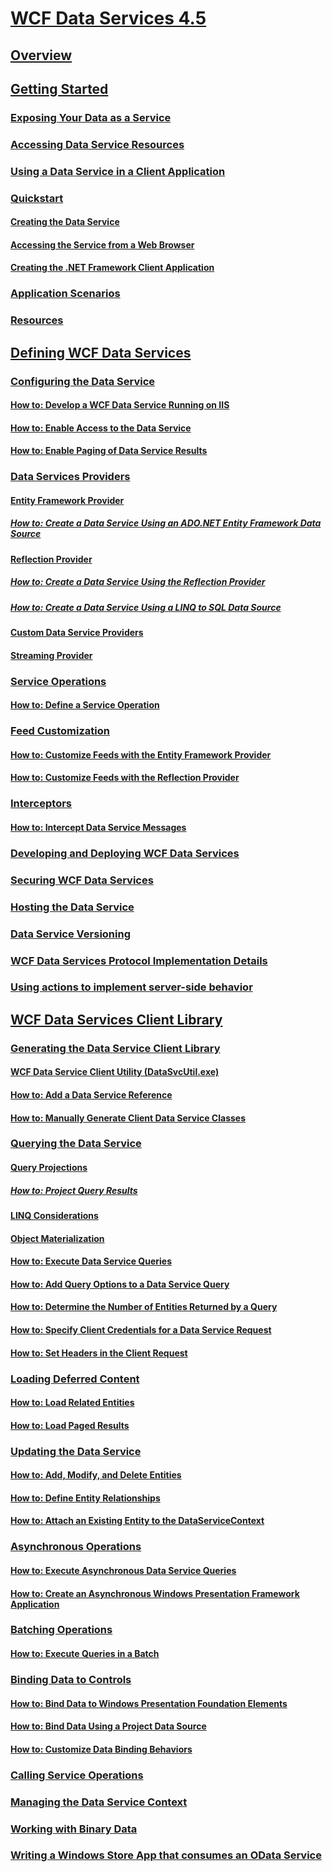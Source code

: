# [WCF Data Services 4.5](index.md)
## [Overview](wcf-data-services-overview.md)
## [Getting Started](getting-started-with-wcf-data-services.md)
### [Exposing Your Data as a Service](exposing-your-data-as-a-service-wcf-data-services.md)
### [Accessing Data Service Resources](accessing-data-service-resources-wcf-data-services.md)
### [Using a Data Service in a Client Application](using-a-data-service-in-a-client-application-wcf-data-services.md)
### [Quickstart](quickstart-wcf-data-services.md)
#### [Creating the Data Service](creating-the-data-service.md)
#### [Accessing the Service from a Web Browser](accessing-the-service-from-a-web-browser-wcf-data-services-quickstart.md)
#### [Creating the .NET Framework Client Application](creating-the-dotnet-client-application-wcf-data-services-quickstart.md)
### [Application Scenarios](application-scenarios-wcf-data-services.md)
### [Resources](wcf-data-services-resources.md)
## [Defining WCF Data Services](defining-wcf-data-services.md)
### [Configuring the Data Service](configuring-the-data-service-wcf-data-services.md)
#### [How to: Develop a WCF Data Service Running on IIS](how-to-develop-a-wcf-data-service-running-on-iis.md)
#### [How to: Enable Access to the Data Service](how-to-enable-access-to-the-data-service-wcf-data-services.md)
#### [How to: Enable Paging of Data Service Results](how-to-enable-paging-of-data-service-results-wcf-data-services.md)
### [Data Services Providers](data-services-providers-wcf-data-services.md)
#### [Entity Framework Provider](entity-framework-provider-wcf-data-services.md)
##### [How to: Create a Data Service Using an ADO.NET Entity Framework Data Source](create-a-data-service-using-an-adonet-ef-data-wcf.md)
#### [Reflection Provider](reflection-provider-wcf-data-services.md)
##### [How to: Create a Data Service Using the Reflection Provider](create-a-data-service-using-rp-wcf-data-services.md)
##### [How to: Create a Data Service Using a LINQ to SQL Data Source](create-a-data-service-using-linq-to-sql-wcf.md)
#### [Custom Data Service Providers](custom-data-service-providers-wcf-data-services.md)
#### [Streaming Provider](streaming-provider-wcf-data-services.md)
### [Service Operations](service-operations-wcf-data-services.md)
#### [How to: Define a Service Operation](how-to-define-a-service-operation-wcf-data-services.md)
### [Feed Customization](feed-customization-wcf-data-services.md)
#### [How to: Customize Feeds with the Entity Framework Provider](how-to-customize-feeds-with-ef-provider-wcf-data-services.md)
#### [How to: Customize Feeds with the Reflection Provider](how-to-customize-feeds-with-the-reflection-provider-wcf-data-services.md)
### [Interceptors](interceptors-wcf-data-services.md)
#### [How to: Intercept Data Service Messages](how-to-intercept-data-service-messages-wcf-data-services.md)
### [Developing and Deploying WCF Data Services](developing-and-deploying-wcf-data-services.md)
### [Securing WCF Data Services](securing-wcf-data-services.md)
### [Hosting the Data Service](hosting-the-data-service-wcf-data-services.md)
### [Data Service Versioning](data-service-versioning-wcf-data-services.md)
### [WCF Data Services Protocol Implementation Details](wcf-data-services-protocol-implementation-details.md)
### [Using actions to implement server-side behavior](using-actions-to-implement-server-side-behavior.md)
## [WCF Data Services Client Library](wcf-data-services-client-library.md)
### [Generating the Data Service Client Library](generating-the-data-service-client-library-wcf-data-services.md)
#### [WCF Data Service Client Utility (DataSvcUtil.exe)](wcf-data-service-client-utility-datasvcutil-exe.md)
#### [How to: Add a Data Service Reference](how-to-add-a-data-service-reference-wcf-data-services.md)
#### [How to: Manually Generate Client Data Service Classes](how-to-manually-generate-client-data-service-classes-wcf-data-services.md)
### [Querying the Data Service](querying-the-data-service-wcf-data-services.md)
#### [Query Projections](query-projections-wcf-data-services.md)
##### [How to: Project Query Results](how-to-project-query-results-wcf-data-services.md)
#### [LINQ Considerations](linq-considerations-wcf-data-services.md)
#### [Object Materialization](object-materialization-wcf-data-services.md)
#### [How to: Execute Data Service Queries](how-to-execute-data-service-queries-wcf-data-services.md)
#### [How to: Add Query Options to a Data Service Query](how-to-add-query-options-to-a-data-service-query-wcf-data-services.md)
#### [How to: Determine the Number of Entities Returned by a Query](number-of-entities-returned-by-a-query-wcf.md)
#### [How to: Specify Client Credentials for a Data Service Request](specify-client-creds-for-a-data-service-request-wcf.md)
#### [How to: Set Headers in the Client Request](how-to-set-headers-in-the-client-request-wcf-data-services.md)
### [Loading Deferred Content](loading-deferred-content-wcf-data-services.md)
#### [How to: Load Related Entities](how-to-load-related-entities-wcf-data-services.md)
#### [How to: Load Paged Results](how-to-load-paged-results-wcf-data-services.md)
### [Updating the Data Service](updating-the-data-service-wcf-data-services.md)
#### [How to: Add, Modify, and Delete Entities](how-to-add-modify-and-delete-entities-wcf-data-services.md)
#### [How to: Define Entity Relationships](how-to-define-entity-relationships-wcf-data-services.md)
#### [How to: Attach an Existing Entity to the DataServiceContext](attach-an-existing-entity-to-dc-wcf-data.md)
### [Asynchronous Operations](asynchronous-operations-wcf-data-services.md)
#### [How to: Execute Asynchronous Data Service Queries](how-to-execute-asynchronous-data-service-queries-wcf-data-services.md)
#### [How to: Create an Asynchronous Windows Presentation Framework Application](create-an-asynchronous-wpf-application-wcf-data-services.md)
### [Batching Operations](batching-operations-wcf-data-services.md)
#### [How to: Execute Queries in a Batch](how-to-execute-queries-in-a-batch-wcf-data-services.md)
### [Binding Data to Controls](binding-data-to-controls-wcf-data-services.md)
#### [How to: Bind Data to Windows Presentation Foundation Elements](bind-data-to-wpf-elements-wcf-data-services.md)
#### [How to: Bind Data Using a Project Data Source](how-to-bind-data-using-a-project-data-source-wcf-data-services.md)
#### [How to: Customize Data Binding Behaviors](how-to-customize-data-binding-behaviors-wcf-data-services.md)
### [Calling Service Operations](calling-service-operations-wcf-data-services.md)
### [Managing the Data Service Context](managing-the-data-service-context-wcf-data-services.md)
### [Working with Binary Data](working-with-binary-data-wcf-data-services.md)
### [Writing a Windows Store App that consumes an OData Service](writing-a-windows-store-app-that-consumes-an-odata-service.md)
